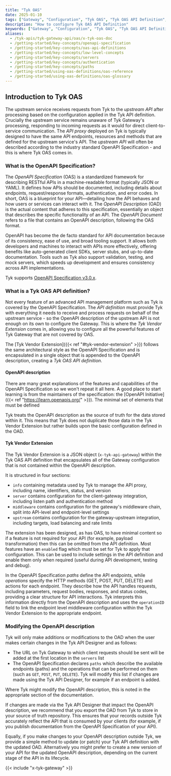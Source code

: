 ```yaml
---
title: "Tyk OAS"
date: 2025-01-10
tags: ["Gateway", "Configuration", "Tyk OAS", "Tyk OAS API Definition", "Tyk OAS API Definition Object",]
description: "How to configure Tyk OAS API Definition"
keywords: ["Gateway", "Configuration", "Tyk OAS", "Tyk OAS API Definition", "Tyk OAS API Definition Object",]
aliases:
  - /tyk-apis/tyk-gateway-api/oas/x-tyk-oas-doc
  - /getting-started/key-concepts/openapi-specification
  - /getting-started/key-concepts/oas-api-definitions
  - /getting-started/key-concepts/low-level-concepts
  - /getting-started/key-concepts/servers
  - /getting-started/key-concepts/authentication
  - /getting-started/key-concepts/paths
  - /getting-started/using-oas-definitions/oas-reference
  - /getting-started/using-oas-definitions/oas-glossary
---
```


## Introduction to Tyk OAS

The upstream service receives requests from Tyk to the *upstream API* after processing based on the configuration applied in the Tyk API definition. Crucially the upstream service remains unaware of Tyk Gateway's processing, responding to incoming requests as it would for direct client-to-service communication. The *API proxy* deployed on Tyk is typically designed to have the same API endpoints, resources and methods that are defined for the upstream service's API. The *upstream API* will often be described according to the industry standard OpenAPI Specification - and this is where Tyk OAS comes in.

### What is the OpenAPI Specification?

The *OpenAPI Specification* (OAS) is a standardized framework for describing RESTful APIs in a machine-readable format (typically JSON or YAML). It defines how APIs should be documented, including details about endpoints, request/response formats, authentication, and error codes. In short, OAS is a blueprint for your API—detailing how the API behaves and how users or services can interact with it. The *OpenAPI Description* (OAD) is the actual content that adheres to this specification, essentially an object that describes the specific functionality of an API. The *OpenAPI Document* refers to a file that contains an OpenAPI description, following the OAS format.

OpenAPI has become the de facto standard for API documentation because of its consistency, ease of use, and broad tooling support. It allows both developers and machines to interact with APIs more effectively, offering benefits like auto-generated client SDKs, server stubs, and up-to-date documentation. Tools such as Tyk also support validation, testing, and mock servers, which speeds up development and ensures consistency across API implementations.

Tyk supports [OpenAPI Specification v3.0.x](https://spec.openapis.org/oas/v3.0.3).

### What is a Tyk OAS API definition?

Not every feature of an advanced API management platform such as Tyk is covered by the OpenAPI Specification. The *API definition* must provide Tyk with everything it needs to receive and process requests on behalf of the upstream service - so the OpenAPI description of the upstream API is not enough on its own to configure the Gateway. This is where the *Tyk Vendor Extension* comes in, allowing you to configure all the powerful features of Tyk Gateway that are not covered by OAS.

The [Tyk Vendor Extension]({{< ref "#tyk-vendor-extension" >}}) follows the same architectural style as the OpenAPI Specification and is encapsulated in a single object that is appended to the OpenAPI description, creating a *Tyk OAS API definition*.

#### OpenAPI description

There are many great explanations of the features and capabilities of the OpenAPI Specification so we won't repeat it all here. A good place to start learning is from the maintainers of the specification: the [OpenAPI Initiative]({{< ref "https://learn.openapis.org/" >}}). The minimal set of elements that must be defined

Tyk treats the OpenAPI description as the source of truth for the data stored within it. This means that Tyk does not duplicate those data in the Tyk Vendor Extension but rather builds upon the basic configuration defined in the OAD.

#### Tyk Vendor Extension

The Tyk Vendor Extension is a JSON object (`x-tyk-api-gateway`) within the Tyk OAS API definition that encapsulates all of the Gateway configuration that is not contained within the OpenAPI description.

It is structured in four sections:

- `info` containing metadata used by Tyk to manage the API proxy, including name, identifiers, status, and version
- `server` contains configuration for the client-gateway integration, including listen path and authentication method
- `middleware` contains configuration for the gateway's middleware chain, split into API-level and endpoint-level settings
- `upstream` contains configuration for the gateway-upstream integration, including targets, load balancing and rate limits

The extension has been designed, as has OAS, to have minimal content so if a feature is not required for your API (for example, payload transformation) then this can be omitted from the API definition. Most features have an `enabled` flag which must be set for Tyk to apply that configuration. This can be used to include settings in the API definition and enable them only when required (useful during API development, testing and debug).

In the OpenAPI Specification *paths* define the API endpoints, while *operations* specify the HTTP methods (GET, POST, PUT, DELETE) and actions for each endpoint. They describe how the API handles requests, including parameters, request bodies, responses, and status codes, providing a clear structure for API interactions. Tyk interprets this information directly from the OpenAPI description and uses the `operationID` field to link the endpoint level middleware configuration within the Tyk Vendor Extension to the appropriate endpoint.

### Modifying the OpenAPI description

Tyk will only make additions or modifications to the OAD when the user makes certain changes in the Tyk API Designer and as follows:

- The URL on Tyk Gateway to which client requests should be sent will be added at the first location in the `servers` list
- The OpenAPI Specification declares `paths` which describe the available endpoints (paths) and the operations that can be performed on them (such as `GET`, `POST`, `PUT`, `DELETE`). Tyk will modify this list if changes are made using the Tyk API Designer, for example if an endpoint is added.

Where Tyk might modify the OpenAPI description, this is noted in the appropriate section of the documentation.

If changes are made via the Tyk API Designer that impact the OpenAPI description, we recommend that you export the OAD from Tyk to store in your source of truth repository. This ensures that your records outside Tyk accurately reflect the API that is consumed by your clients (for example, if you publish documentation from the OpenAPI Specification of your API).

Equally, if you make changes to your OpenAPI description outside Tyk, we provide a simple method to update (or patch) your Tyk API definition with the updated OAD. Alternatively you might prefer to create a new version of your API for the updated OpenAPI description, depending on the current stage of the API in its lifecycle.


{{< include "x-tyk-gateway" >}}

